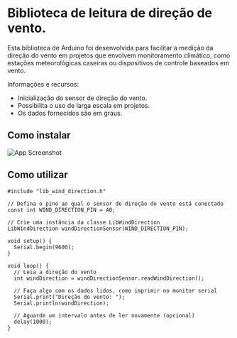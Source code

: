 
# Biblioteca de leitura de direção de vento.

Esta biblioteca de Arduino foi desenvolvida para facilitar a medição da direção do vento em projetos que envolvem monitoramento climático, como estações meteorológicas caseiras ou dispositivos de controle baseados em vento.



Informações e recursos:
- Inicialização do sensor de direção do vento.
- Possibilita o uso de larga escala em projetos.
- Os dados fornecidos são em graus.




## Como instalar

![App Screenshot](https://www.robocore.net/upload/tutoriais/32_img_2_H.png)


## Como utilizar

```
#include "lib_wind_direction.h"

// Defina o pino ao qual o sensor de direção do vento está conectado
const int WIND_DIRECTION_PIN = A0;

// Crie uma instância da classe LibWindDirection
LibWindDirection windDirectionSensor(WIND_DIRECTION_PIN);

void setup() {
  Serial.begin(9600);
}

void loop() {
  // Leia a direção do vento
  int windDirection = windDirectionSensor.readWindDirection();

  // Faça algo com os dados lidos, como imprimir no monitor serial
  Serial.print("Direção do vento: ");
  Serial.println(windDirection);

  // Aguarde um intervalo antes de ler novamente (opcional)
  delay(1000);
}